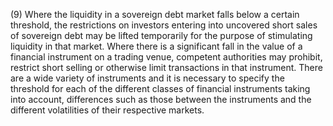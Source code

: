 (9) Where the liquidity in a sovereign debt market falls below a certain threshold, the restrictions on investors entering into uncovered short sales of sovereign debt may be lifted temporarily for the purpose of stimulating liquidity in that market. Where there is a significant fall in the value of a financial instrument on a trading venue, competent authorities may prohibit, restrict short selling or otherwise limit transactions in that instrument. There are a wide variety of instruments and it is necessary to specify the threshold for each of the different classes of financial instruments taking into account, differences such as those between the instruments and the different volatilities of their respective markets.